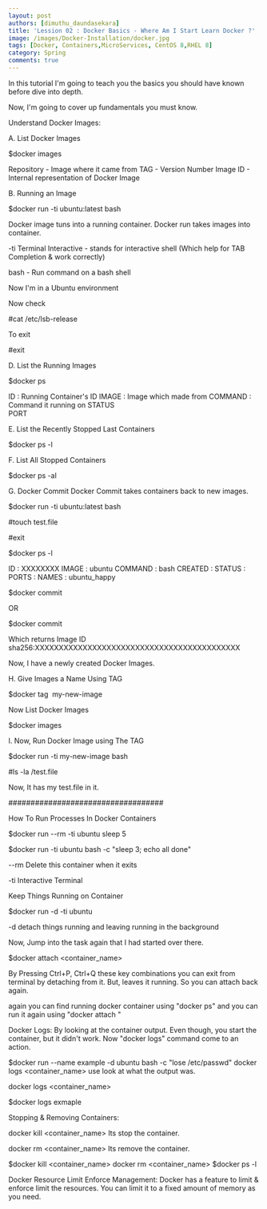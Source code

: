 ```yaml
---
layout: post
authors: [dimuthu_daundasekara]
title: 'Lession 02 : Docker Basics - Where Am I Start Learn Docker ?'
image: /images/Docker-Installation/docker.jpg
tags: [Docker, Containers,MicroServices, CentOS 8,RHEL 8]
category: Spring
comments: true
---
```


In this tutorial I'm going to teach you the basics you should have known before dive into depth.

Now, I'm going to cover up fundamentals you must know.


Understand Docker Images:

A. List Docker Images

$docker images

Repository - Image where it came from 
TAG - Version Number
Image ID - Internal representation of Docker Image

B. Running an Image

$docker run -ti ubuntu:latest bash 

Docker image tuns into a running container. Docker run takes images into container.

-ti  Terminal Interactive - stands for interactive shell (Which help  for  TAB Completion & work correctly)

bash - Run command on a bash shell

Now I'm in a Ubuntu  environment

Now check 

#cat /etc/lsb-release 

To exit

#exit


D. List the Running Images

$docker ps

ID : Running Container's ID
IMAGE : Image which made from
COMMAND : Command it running on
STATUS  
PORT


E. List the Recently Stopped Last Containers 

$docker ps -l

F. List All Stopped Containers

$docker ps -al

G. Docker Commit 
Docker Commit takes containers back to new images.

$docker run -ti ubuntu:latest bash 

#touch test.file

#exit

$docker ps -l

ID : XXXXXXXX
IMAGE : ubuntu
COMMAND  : bash 
CREATED :
STATUS : 
PORTS :
NAMES : ubuntu_happy

$docker commit <Container ID>

OR

$docker commit <NAMES>

Which returns Image ID
sha256:XXXXXXXXXXXXXXXXXXXXXXXXXXXXXXXXXXXXXXXXXXX

Now, I have a newly created Docker Images.

H. Give Images a Name Using TAG

$docker tag <Image ID> my-new-image

Now List Docker Images

$docker images

I. Now, Run Docker Image using The TAG

$docker run -ti my-new-image bash

#ls -la /test.file

Now, It has my  test.file in it.

###################################

How To Run Processes In Docker Containers

$docker run --rm -ti ubuntu sleep 5

$docker run -ti ubuntu bash -c "sleep 3; echo  all done"

--rm Delete this container when it exits 

-ti Interactive Terminal

Keep Things Running  on Container

$docker run -d -ti ubuntu

-d detach things running and leaving  running in the background 

Now, Jump into  the task again that I had started over there.

$docker attach <container_name>

By Pressing  Ctrl+P, Ctrl+Q these key combinations you can exit from  terminal by detaching from it. But, leaves it running. So you can attach back again. 

again you can find running  docker container using "docker ps" and you can run it again using "docker attach <container name>"

Docker Logs:
By looking at the container output. Even though, you start the container, but it didn't work. 
Now "docker logs" command come to  an action.

$docker run --name example -d ubuntu bash -c "lose /etc/passwd"
docker logs <container_name> use look at what the output was.

docker logs <container_name>

$docker logs exmaple

Stopping  & Removing Containers:


docker kill <container_name> Its stop the container.

docker rm <container_name> Its remove the container.

$docker kill <container_name>
docker rm <container_name>
$docker ps -l


Docker Resource Limit Enforce Management:
Docker has a feature to limit & enforce limit the resources. 
You can limit it to  a fixed amount of memory as you need.



